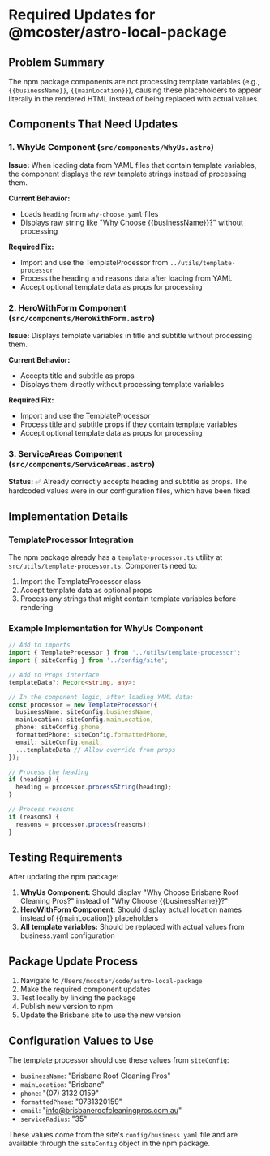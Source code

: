 # Required Updates for @mcoster/astro-local-package

## Problem Summary
The npm package components are not processing template variables (e.g., `{{businessName}}`, `{{mainLocation}}`), causing these placeholders to appear literally in the rendered HTML instead of being replaced with actual values.

## Components That Need Updates

### 1. WhyUs Component (`src/components/WhyUs.astro`)
**Issue:** When loading data from YAML files that contain template variables, the component displays the raw template strings instead of processing them.

**Current Behavior:**
- Loads `heading` from `why-choose.yaml` files
- Displays raw string like "Why Choose {{businessName}}?" without processing

**Required Fix:**
- Import and use the TemplateProcessor from `../utils/template-processor`
- Process the heading and reasons data after loading from YAML
- Accept optional template data as props for processing

### 2. HeroWithForm Component (`src/components/HeroWithForm.astro`)
**Issue:** Displays template variables in title and subtitle without processing them.

**Current Behavior:**
- Accepts title and subtitle as props
- Displays them directly without processing template variables

**Required Fix:**
- Import and use the TemplateProcessor
- Process title and subtitle props if they contain template variables
- Accept optional template data as props for processing

### 3. ServiceAreas Component (`src/components/ServiceAreas.astro`)
**Status:** ✅ Already correctly accepts heading and subtitle as props. The hardcoded values were in our configuration files, which have been fixed.

## Implementation Details

### TemplateProcessor Integration
The npm package already has a `template-processor.ts` utility at `src/utils/template-processor.ts`. Components need to:

1. Import the TemplateProcessor class
2. Accept template data as optional props
3. Process any strings that might contain template variables before rendering

### Example Implementation for WhyUs Component

```typescript
// Add to imports
import { TemplateProcessor } from '../utils/template-processor';
import { siteConfig } from '../config/site';

// Add to Props interface
templateData?: Record<string, any>;

// In the component logic, after loading YAML data:
const processor = new TemplateProcessor({
  businessName: siteConfig.businessName,
  mainLocation: siteConfig.mainLocation,
  phone: siteConfig.phone,
  formattedPhone: siteConfig.formattedPhone,
  email: siteConfig.email,
  ...templateData // Allow override from props
});

// Process the heading
if (heading) {
  heading = processor.processString(heading);
}

// Process reasons
if (reasons) {
  reasons = processor.process(reasons);
}
```

## Testing Requirements

After updating the npm package:

1. **WhyUs Component:** Should display "Why Choose Brisbane Roof Cleaning Pros?" instead of "Why Choose {{businessName}}?"
2. **HeroWithForm Component:** Should display actual location names instead of {{mainLocation}} placeholders
3. **All template variables:** Should be replaced with actual values from business.yaml configuration

## Package Update Process

1. Navigate to `/Users/mcoster/code/astro-local-package`
2. Make the required component updates
3. Test locally by linking the package
4. Publish new version to npm
5. Update the Brisbane site to use the new version

## Configuration Values to Use

The template processor should use these values from `siteConfig`:
- `businessName`: "Brisbane Roof Cleaning Pros"
- `mainLocation`: "Brisbane"
- `phone`: "(07) 3132 0159"
- `formattedPhone`: "0731320159"
- `email`: "info@brisbaneroofcleaningpros.com.au"
- `serviceRadius`: "35"

These values come from the site's `config/business.yaml` file and are available through the `siteConfig` object in the npm package.